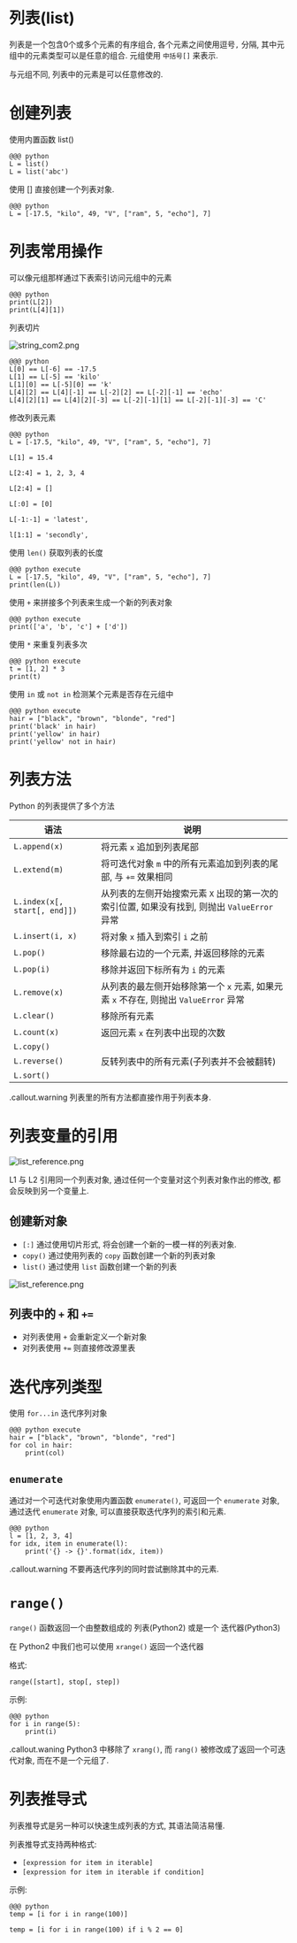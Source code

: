 <!SLIDE>
# 列表(list)

列表是一个包含0个或多个元素的有序组合, 各个元素之间使用逗号`,` 分隔, 其中元组中的元素类型可以是任意的组合. 元组使用 `中括号[]` 来表示.

与元组不同, 列表中的元素是可以任意修改的.

# 创建列表

使用内置函数 list()

    @@@ python
    L = list()
    L = list('abc')

使用 [] 直接创建一个列表对象.

    @@@ python
    L = [-17.5, "kilo", 49, "V", ["ram", 5, "echo"], 7]

<!SLIDE transition=turnUp>
# 列表常用操作

可以像元组那样通过下表索引访问元组中的元素

    @@@ python
    print(L[2])
    print(L[4][1])

列表切片

![string_com2.png](../_images/collectiontype/list_slicing.png)

    @@@ python
    L[0] == L[-6] == -17.5
    L[1] == L[-5] == 'kilo'
    L[1][0] == L[-5][0] == 'k'
    L[4][2] == L[4][-1] == L[-2][2] == L[-2][-1] == 'echo'
    L[4][2][1] == L[4][2][-3] == L[-2][-1][1] == L[-2][-1][-3] == 'C'

修改列表元素

    @@@ python
    L = [-17.5, "kilo", 49, "V", ["ram", 5, "echo"], 7]

    L[1] = 15.4

    L[2:4] = 1, 2, 3, 4

    L[2:4] = []

    L[:0] = [0]

    L[-1:-1] = 'latest',

    l[1:1] = 'secondly',

使用 `len()` 获取列表的长度

    @@@ python execute
    L = [-17.5, "kilo", 49, "V", ["ram", 5, "echo"], 7]
    print(len(L))

使用 `+` 来拼接多个列表来生成一个新的列表对象

    @@@ python execute
    print(['a', 'b', 'c'] + ['d'])

使用 `*` 来重复列表多次

    @@@ python execute
    t = [1, 2] * 3
    print(t)

使用 `in` 或 `not in` 检测某个元素是否存在元组中

    @@@ python execute
    hair = ["black", "brown", "blonde", "red"]
    print('black' in hair)
    print('yellow' in hair)
    print('yellow' not in hair)

<!SLIDE transition=turnUp>
# 列表方法

Python 的列表提供了多个方法

| 语法 | 说明
| ---- | --- |
| `L.append(x)`    | 将元素 `x` 追加到列表尾部 |
| `L.extend(m)`    | 将可迭代对象 `m` 中的所有元素追加到列表的尾部, 与 `+=` 效果相同 |
| `L.index(x[, start[, end]])` | 从列表的左侧开始搜索元素 `X` 出现的第一次的索引位置, 如果没有找到, 则抛出 `ValueError` 异常 |
| `L.insert(i, x)` | 将对象 `x` 插入到索引 `i` 之前 |
| `L.pop()`        | 移除最右边的一个元素, 并返回移除的元素 |
| `L.pop(i)`       | 移除并返回下标所有为 `i` 的元素 |
| `L.remove(x)`    | 从列表的最左侧开始移除第一个 `x` 元素, 如果元素 `x` 不存在, 则抛出 `ValueError` 异常 |
| `L.clear()`       | 移除所有元素 |
| `L.count(x)`    | 返回元素 `x` 在列表中出现的次数 |
| `L.copy()`       | |
| `L.reverse()`    | 反转列表中的所有元素(子列表并不会被翻转) |
| `L.sort()`       | |

.callout.warning 列表里的所有方法都直接作用于列表本身.

<!SLIDE transition=turnUp>
# 列表变量的引用

![list_reference.png](../_images/collectiontype/list_reference.png)

L1 与 L2 引用同一个列表对象, 通过任何一个变量对这个列表对象作出的修改, 都会反映到另一个变量上.

## 创建新对象
- `[:]` 通过使用切片形式, 将会创建一个新的一模一样的列表对象.
- `copy()` 通过使用列表的 `copy` 函数创建一个新的列表对象
- `list()` 通过使用 `list` 函数创建一个新的列表


![list_reference.png](../_images/collectiontype/list_reference_copy.png)

## 列表中的 `+` 和 `+=`

- 对列表使用 `+` 会重新定义一个新对象
- 对列表使用 `+=` 则直接修改源里表

<!SLIDE transition=turnUp>
# 迭代序列类型

使用 `for...in` 迭代序列对象

    @@@ python execute
    hair = ["black", "brown", "blonde", "red"]
    for col in hair:
        print(col)

## `enumerate`
通过对一个可迭代对象使用内置函数 `enumerate()`, 可返回一个 `enumerate` 对象, 通过迭代 `enumerate` 对象, 可以直接获取迭代序列的索引和元素.

    @@@ python
    l = [1, 2, 3, 4]
    for idx, item in enumerate(l):
        print('{} -> {}'.format(idx, item))

.callout.warning 不要再迭代序列的同时尝试删除其中的元素.

# `range()`

`range()` 函数返回一个由整数组成的 列表(Python2) 或是一个 迭代器(Python3)

在 Python2 中我们也可以使用 `xrange()` 返回一个迭代器

格式:

`range([start], stop[, step])`

示例:

    @@@ python
    for i in range(5):
        print(i)

.callout.waning Python3 中移除了 `xrang()`, 而 `rang()` 被修改成了返回一个可迭代对象, 而在不是一个元组了.

<!SLIDE transition=turnUp>
# 列表推导式

列表推导式是另一种可以快速生成列表的方式, 其语法简洁易懂.

列表推导式支持两种格式:

- `[expression for item in iterable]`
- `[expression for item in iterable if condition]`

示例:

    @@@ python
    temp = [i for i in range(100)]

    temp = [i for i in range(100) if i % 2 == 0]